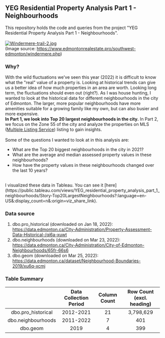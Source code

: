 ## YEG Residential Property Analysis Part 1 - Neighbourhoods

This repository holds the code and queries from the project "YEG Residential Property Analysis Part 1 - Neighbourhoods". <br>
<br>
[![Windermere-trail-2.jpg](https://i.postimg.cc/pLrCMbK9/Windermere-trail-2.jpg)](https://postimg.cc/FYt306Wm)
<br>(Image source: https://www.edmontonrealestate.pro/southwest-edmonton/windermere.php)
<br>
### Why?
With the wild fluctuations we've seen this year (2022) it is difficult to know what the "real" value of a property is. Looking at historical trends can give us a better idea of how much properties in an area are worth. Looking long term, the fluctuations should even out (right?). As I was house hunting, I wanted to look at the historical data for different neighbourhoods in the city of Edmonton. The larger, more popular neighbourhoods have more amenities suitable for a growing family like my own, but can also busier and more expensive.
<br>
**In Part 1, we look into Top 20 largest neighbourhoods in the city.** In Part 2, we focus on the Zone 55 of the city and analyze the properties on MLS ([Multiple Listing Service](https://www.nar.realtor/nar-doj-settlement/multiple-listing-service-mls-what-is-it)) listing to gain insights.<br>
<br>
Some of the questions I wanted to look at in this analysis are:
- What are the Top 20 biggest neighbourhoods in the city in 2021?
- What are the average and median assessed property values in these neighbourhoods?
- How have the property values in these neighbourhoods changed over the last 10 years?
<br>
I visualized these data in Tableau. You can see it [here](https://public.tableau.com/views/YEG_residential_property_analysis_part_1_neighbourhoods/Story-Top20LargestNeighbourhoods?:language=en-US&:display_count=n&:origin=viz_share_link).
<br>

### Data source 
1) dbo.pro_historical (downloaded on Jan 18, 2022):
https://data.edmonton.ca/City-Administration/Property-Assessment-Data-Historical-/qi6a-xuwt
2) dbo.neighbourhoods (downloaded on Mar 23, 2022): 
https://data.edmonton.ca/City-Administration/City-of-Edmonton-Neighbourhoods/65fr-66s6
3) dbo.geom (downloaded on Mar 25, 2022):
https://data.edmonton.ca/dataset/Neighbourhood-Boundaries-2019/xu6q-xcmj

### Table Summary

|               			| Data Collection Period | Column Count | Row Count (excl. heading)	|
|:---:|:---:|:---:|:---:|
| dbo.pro_historical  |		    2012-2021		     |		  21      |          3,798,629        |
| dbo.neighbourhoods	|		    2011-2022		     |	    7       |			        401       		|
| dbo.geom			      |		      2019			     |		  4	      |			        399			      |
